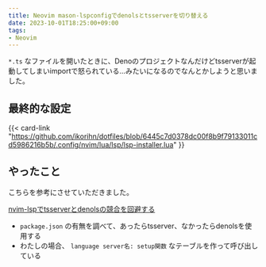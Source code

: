 ```yaml
---
title: Neovim mason-lspconfigでdenolsとtsserverを切り替える
date: 2023-10-01T18:25:00+09:00
tags:
- Neovim
---
```


`*.ts` なファイルを開いたときに、Denoのプロジェクトなんだけどtsserverが起動してしまいimportで怒られている…みたいになるのでなんとかしようと思いました。

## 最終的な設定

{{< card-link "https://github.com/ikorihn/dotfiles/blob/6445c7d0378dc00f8b9f79133011cd5986216b5b/.config/nvim/lua/lsp/lsp-installer.lua" }}

## やったこと

こちらを参考にさせていただきました。

[nvim-lspでtsserverとdenolsの競合を回避する](https://zenn.dev/kawarimidoll/articles/2b57745045b225)

* `package.json` の有無を調べて、あったらtsserver、なかったらdenolsを使用する
* わたしの場合、 `language server名: setup関数` なテーブルを作って呼び出している
